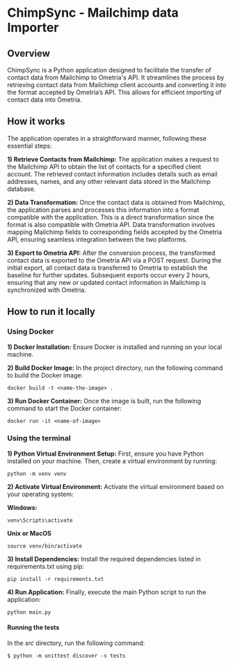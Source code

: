 # ChimpSync - Mailchimp data Importer 


## Overview

ChimpSync is a Python application designed to facilitate the transfer of contact data from Mailchimp to Ometria's API. It streamlines the process by retrieving contact data from Mailchimp client accounts and converting it into the format accepted by Ometria’s API. 
This allows for efficient importing of contact data into Ometria.


## How it works 
The application operates in a straightforward manner, following these essential steps:

**1) Retrieve Contacts from Mailchimp:**
The application makes a request to the Mailchimp API to obtain the list of contacts for a specified client account.
The retrieved contact information includes details such as email addresses, names, and any other relevant data stored in the Mailchimp database.


**2) Data Transformation:**
Once the contact data is obtained from Mailchimp, the application parses and processes this information into a format compatible with the application. This is a direct transformation 
since the format is also compatible with Ometria API.
Data transformation involves mapping Mailchimp fields to corresponding fields accepted by the Ometria API, ensuring seamless integration between the two platforms. 


**3) Export to Ometria API:**
After the conversion process, the transformed contact data is exported to the Ometria API via a POST request.
During the initial export, all contact data is transferred to Ometria to establish the baseline for further updates.
Subsequent exports occur every 2 hours, ensuring that any new or updated contact information in Mailchimp is synchronized with Ometria.


## How to run it locally 

### Using Docker 

**1) Docker Installation:** Ensure Docker is installed and running on your local machine. 

**2) Build Docker Image:** In the project directory, run the following command to build the Docker image:

```
docker build -t <name-the-image> .
```

**3) Run Docker Container:** Once the image is built, run the following command to start the Docker container:

```
docker run -it <name-of-image>
```

### Using the terminal 

**1) Python Virtual Environment Setup:** First, ensure you have Python installed on your machine. 
Then, create a virtual environment by running:

```
python -m venv venv
```

**2) Activate Virtual Environment:** Activate the virtual environment based on your operating system:

**Windows:**
```
venv\Scripts\activate
```

**Unix or MacOS**
```
source venv/bin/activate
```

**3) Install Dependencies:** Install the required dependencies listed in requirements.txt using pip:

```
pip install -r requirements.txt
```

**4) Run Application:** Finally, execute the main Python script to run the application:

```
python main.py
```

#### Running the tests

In the *src* directory, run the following command: 
```
$ python -m unittest discover -s tests
```
